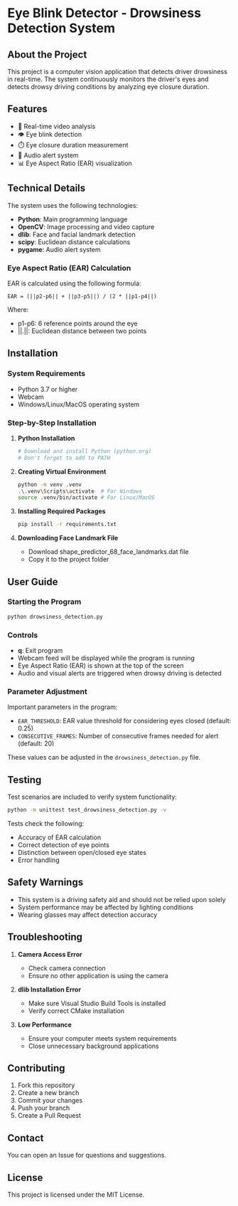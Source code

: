 # Eye Blink Detector - Drowsiness Detection System

## About the Project
This project is a computer vision application that detects driver drowsiness in real-time. The system continuously monitors the driver's eyes and detects drowsy driving conditions by analyzing eye closure duration.

## Features
- 🎥 Real-time video analysis
- 👁️ Eye blink detection
- ⏱️ Eye closure duration measurement
- 🚨 Audio alert system
- 📊 Eye Aspect Ratio (EAR) visualization

## Technical Details
The system uses the following technologies:
- **Python**: Main programming language
- **OpenCV**: Image processing and video capture
- **dlib**: Face and facial landmark detection
- **scipy**: Euclidean distance calculations
- **pygame**: Audio alert system

### Eye Aspect Ratio (EAR) Calculation
EAR is calculated using the following formula:
```
EAR = (||p2-p6|| + ||p3-p5||) / (2 * ||p1-p4||)
```
Where:
- p1-p6: 6 reference points around the eye
- ||.||: Euclidean distance between two points

## Installation

### System Requirements
- Python 3.7 or higher
- Webcam
- Windows/Linux/MacOS operating system

### Step-by-Step Installation
1. **Python Installation**
   ```bash
   # Download and install Python (python.org)
   # Don't forget to add to PATH
   ```

2. **Creating Virtual Environment**
   ```bash
   python -m venv .venv
   .\.venv\Scripts\activate  # For Windows
   source .venv/bin/activate # For Linux/MacOS
   ```

3. **Installing Required Packages**
   ```bash
   pip install -r requirements.txt
   ```

4. **Downloading Face Landmark File**
   - Download shape_predictor_68_face_landmarks.dat file
   - Copy it to the project folder

## User Guide

### Starting the Program
```bash
python drowsiness_detection.py
```

### Controls
- **q**: Exit program
- Webcam feed will be displayed while the program is running
- Eye Aspect Ratio (EAR) is shown at the top of the screen
- Audio and visual alerts are triggered when drowsy driving is detected

### Parameter Adjustment
Important parameters in the program:
- `EAR_THRESHOLD`: EAR value threshold for considering eyes closed (default: 0.25)
- `CONSECUTIVE_FRAMES`: Number of consecutive frames needed for alert (default: 20)

These values can be adjusted in the `drowsiness_detection.py` file.

## Testing
Test scenarios are included to verify system functionality:
```bash
python -m unittest test_drowsiness_detection.py -v
```

Tests check the following:
- Accuracy of EAR calculation
- Correct detection of eye points
- Distinction between open/closed eye states
- Error handling

## Safety Warnings
- This system is a driving safety aid and should not be relied upon solely
- System performance may be affected by lighting conditions
- Wearing glasses may affect detection accuracy

## Troubleshooting
1. **Camera Access Error**
   - Check camera connection
   - Ensure no other application is using the camera

2. **dlib Installation Error**
   - Make sure Visual Studio Build Tools is installed
   - Verify correct CMake installation

3. **Low Performance**
   - Ensure your computer meets system requirements
   - Close unnecessary background applications

## Contributing
1. Fork this repository
2. Create a new branch
3. Commit your changes
4. Push your branch
5. Create a Pull Request

## Contact
You can open an Issue for questions and suggestions.

## License
This project is licensed under the MIT License. 
